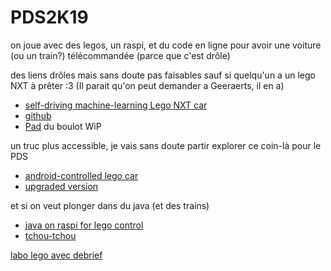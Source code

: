 # PDS2K19

on joue avec des legos, un raspi, et du code en ligne pour avoir une voiture (ou un train?) télécommandée (parce que c'est drôle)

des liens drôles mais sans doute pas faisables sauf si quelqu'un a un lego NXT à prêter :3 (Il parait qu'on peut demander a Geeraerts, il en a)
- [self-driving machine-learning Lego NXT car](https://medium.com/@project_m/self-drives-me-crazy-from-0-to-self-driving-car-in-150-hours-bf4f68d50d8a)
- [github](https://github.com/felipessalvatore/self_driving_pi_car)
- [Pad](https://bimestriel.framapad.org/p/45Q7bwOLJW) du boulot WiP

un truc plus accessible, je vais sans doute partir explorer ce coin-là pour le PDS
- [android-controlled lego car](http://pdwhomeautomation.blogspot.com/2012/11/raspberry-pi-powered-lego-car.html)
- [upgraded version](http://pdwhomeautomation.blogspot.com/2013/11/raspberry-pi-powered-lego-car-20.html)

et si on veut plonger dans du java (et des trains)
- [java on raspi for lego control](https://www.voxxed.com/2016/12/control-lego-java-raspberry-pi/)
- [tchou-tchou](https://blogs.infosupport.com/internet-of-lego-trains-part-3/)

[labo lego avec debrief](https://urlab.be/events/171 "labo lego")

